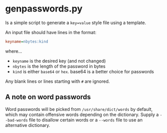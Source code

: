 # genpasswords.py

Is a simple script to generate a `key=value` style file using a template.

An input file should have lines in the format:
```ini
keyname=nbytes:kind
```

where...
* `keyname` is the desired key (and not changed)
* `nbytes` is the length of the password in bytes
* `kind` is either `base64` or `hex`. base64 is a better choice for passwords

Any blank lines or lines starting with `#` are ignored.

## A note on word passwords

Word passwords will be picked from `/usr/share/dict/words` by default, which may
contain offensive words depending on the dictionary. Supply a `--bad-words` file
to disallow certain words or a `--words` file to use an alternative dictionary.
